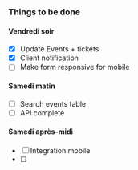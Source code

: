 

### Things to be done

#### Vendredi soir
- [x] Update Events  + tickets
- [x] Client notification
- [ ] Make form responsive for mobile

#### Samedi matin

- [ ] Search events table  
- [ ] API complete 

#### Samedi après-midi

- [ ] Integration mobile 
- [ ] 